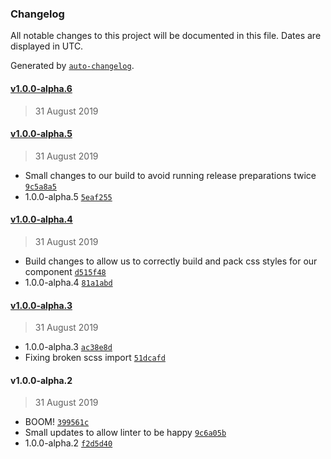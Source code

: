 ### Changelog

All notable changes to this project will be documented in this file. Dates are displayed in UTC.

Generated by [`auto-changelog`](https://github.com/CookPete/auto-changelog).

#### [v1.0.0-alpha.6](https://github.com/nosachamos/react-circular-reveal/compare/v1.0.0-alpha.6...v1.0.0-alpha.6)

> 31 August 2019

#### [v1.0.0-alpha.5](https://github.com/nosachamos/react-circular-reveal/compare/v1.0.0-alpha.4...v1.0.0-alpha.5)

> 31 August 2019

- Small changes to our build to avoid running release preparations twice [`9c5a8a5`](https://github.com/nosachamos/react-circular-reveal/commit/9c5a8a5495299532938544a68dab5bbcf6087dfb)
- 1.0.0-alpha.5 [`5eaf255`](https://github.com/nosachamos/react-circular-reveal/commit/5eaf255b68c78839c7180921ded331b3b75926a8)

#### [v1.0.0-alpha.4](https://github.com/nosachamos/react-circular-reveal/compare/v1.0.0-alpha.3...v1.0.0-alpha.4)

> 31 August 2019

- Build changes to allow us to correctly build and pack css styles for our component [`d515f48`](https://github.com/nosachamos/react-circular-reveal/commit/d515f483659853c64f8681266b3ab235acb954d4)
- 1.0.0-alpha.4 [`81a1abd`](https://github.com/nosachamos/react-circular-reveal/commit/81a1abdd0e7ea9db6ea031549bb30faa86e4352c)

#### [v1.0.0-alpha.3](https://github.com/nosachamos/react-circular-reveal/compare/v1.0.0-alpha.2...v1.0.0-alpha.3)

> 31 August 2019

- 1.0.0-alpha.3 [`ac38e8d`](https://github.com/nosachamos/react-circular-reveal/commit/ac38e8d3189c7742a8d0362b5c758754ea9fb1ff)
- Fixing broken scss import [`51dcafd`](https://github.com/nosachamos/react-circular-reveal/commit/51dcafd9a7c3670bdd2e3bca62f7d1eaeef0cd15)

#### v1.0.0-alpha.2

> 31 August 2019

- BOOM! [`399561c`](https://github.com/nosachamos/react-circular-reveal/commit/399561cdd208910f0c9a4decbfcd1b1d96cbfee2)
- Small updates to allow linter to be happy [`9c6a05b`](https://github.com/nosachamos/react-circular-reveal/commit/9c6a05b0484c29157757d344d6b5147662500ff6)
- 1.0.0-alpha.2 [`f2d5d40`](https://github.com/nosachamos/react-circular-reveal/commit/f2d5d408ced7dec6d9d714166d8d26aea180c73a)

